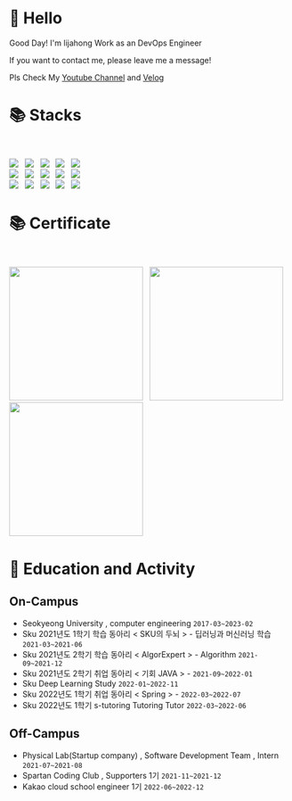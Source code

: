 # 👋 Hello

Good Day! I'm lijahong Work as an DevOps Engineer

If you want to contact me, please leave me a message!

Pls Check My [Youtube Channel](https://www.youtube.com/channel/UCWufm2e-ukGbrWoU5zn9PlA) and <a href="https://velog.io/@lijahong" target="_blank">Velog</a>

# 📚 Stacks
</br>
<p>
<img src="https://img.shields.io/badge/AWS-%23FF9900.svg?style=for-the-badge&logo=amazon-aws&logoColor=white"></a> &nbsp
<img src="https://img.shields.io/badge/Linux-FCC624?style=for-the-badge&logo=Linux&logoColor=white"></a> &nbsp
<img src="https://img.shields.io/badge/VMware-607078?style=for-the-badge&logo=VMware&logoColor=white"></a> &nbsp
<img src="https://img.shields.io/badge/OpenStack-ED1944?style=for-the-badge&logo=OpenStack&logoColor=white"></a> &nbsp
<img src="https://img.shields.io/badge/Terraform-3776AB?style=for-the-badge&logo=Terraform&logoColor=blue"></a> &nbsp
</br>
<img src="https://img.shields.io/badge/ansible-%23EE0000.svg?&style=for-the-badge&logo=ansible&logoColor=white" /></a> &nbsp
<img src="https://img.shields.io/badge/vagrant-%231563FF.svg?&style=for-the-badge&logo=vagrant&logoColor=white" /></a> &nbsp
<img src="https://img.shields.io/badge/jenkins-%232C5263.svg?style=for-the-badge&logo=jenkins&logoColor=white" /></a> &nbsp
<img src="https://img.shields.io/badge/Tekton-326CE5?style=for-the-badge&logo=Kubernetes&logoColor=white"></a> &nbsp
<img src="https://img.shields.io/badge/gitlab-%232C5263.svg?style=for-the-badge&logo=gitlab&logoColor=red" /></a> &nbsp
</br>
<img src="https://img.shields.io/badge/Kubernetes-326CE5?style=for-the-badge&logo=Kubernetes&logoColor=white"></a> &nbsp
<img src="https://img.shields.io/badge/Docker-2496ED?style=for-the-badge&logo=Docker&logoColor=white"></a> &nbsp
<img src="https://img.shields.io/badge/Python-3776AB?style=for-the-badge&logo=Python&logoColor=white"></a> &nbsp
<img src="https://img.shields.io/badge/django-%23092E20.svg?style=for-the-badge&logo=django&logoColor=white"></a> &nbsp
<img src="https://img.shields.io/badge/jira-%230A0FFF.svg?style=for-the-badge&logo=jira&logoColor=white"></a> &nbsp 
</p>

# 📚 Certificate
</br>
<p>
<img src="https://images.credly.com/size/680x680/images/2d84e428-9078-49b6-a804-13c15383d0de/image.png" width="240" height="240"></a> &nbsp
<img src="https://images.credly.com/size/680x680/images/8b8ed108-e77d-4396-ac59-2504583b9d54/cka_from_cncfsite__281_29.png" width="240" height="240"></a> &nbsp
<img src="https://images.credly.com/size/340x340/images/bd31ef42-d460-493e-8503-39592aaf0458/image.png" width="240" height="240"></a> &nbsp
</p>

# 🏫 Education and Activity

## On-Campus
- Seokyeong University , computer engineering ``2017-03~2023-02``
- Sku 2021년도 1학기 학습 동아리 < SKU의 두뇌 > - 딥러닝과 머신러닝 학습 ``2021-03~2021-06``
- Sku 2021년도 2학기 학습 동아리 < AlgorExpert > - Algorithm ``2021-09~2021-12``
- Sku 2021년도 2학기 취업 동아리 < 기회 JAVA > - ``2021-09~2022-01``
- Sku Deep Learning Study ``2022-01~2022-11``
- Sku 2022년도 1학기 취업 동아리 < Spring > - ``2022-03~2022-07``
- Sku 2022년도 1학기 s-tutoring Tutoring Tutor ``2022-03~2022-06``

## Off-Campus
- Physical Lab(Startup company) , Software Development Team , Intern  ``2021-07~2021-08``
- Spartan Coding Club , Supporters 1기 ``2021-11~2021-12``
- Kakao cloud school engineer 1기  ``2022-06~2022-12``
